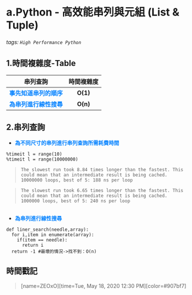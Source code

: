 # a.Python - 高效能串列與元組 (List & Tuple)

###### tags: `High Performance Python`

## 1.時間複雜度-Table

| 串列查詢 | 時間複雜度 |
| :------: | :-----------: |
| <font color="#0080FF">**事先知道串列的順序**</font> | **O(1)** |
| <font color="#0080FF">**為串列進行線性搜尋**</font> | **O(n)** |

## 2.串列查詢

* <font color="#0080FF">**為不同尺寸的串列進行串列查詢所需耗費時間**</font>

```python=+
%timeit l = range(10)
%timeit l = range(10000000)
```

> ```The slowest run took 8.84 times longer than the fastest. This could mean that an intermediate result is being cached.```</br>
> ```10000000 loops, best of 5: 188 ns per loop```

> ```The slowest run took 6.65 times longer than the fastest. This could mean that an intermediate result is being cached.```</br>
> ```1000000 loops, best of 5: 240 ns per loop```
##
* <font color="#0080FF">**為串列進行線性搜尋**</font>

```python=+
def liner_search(needle,array):
  for i,item in enumerate(array):
    if(item == needle):
      return i
  return -1 #最壞的情況->找不到：O(n)
```



## 時間戳記

> [name=ZEOxO][time=Tue, May 18, 2020 12:30 PM][color=#907bf7]
